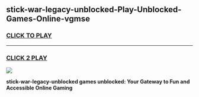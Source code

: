 
## stick-war-legacy-unblocked-Play-Unblocked-Games-Online-vgmse
<h3>
<a href="https://premium76.site?title=stick-war-legacy-unblocked&ref=25A">CLICK TO PLAY</a></h3>
<hr>

<h3>
<a href="https://premium76.site?title=stick-war-legacy-unblocked&ref=25A">CLICK 2 PLAY</a>
  
</h3>

<a href="https://premium76.site?title=stick-war-legacy-unblocked&ref=25A"><img src="https://clearcache.store/games.png"></a>


**stick-war-legacy-unblocked games unblocked: Your Gateway to Fun and Accessible Online Gaming**
